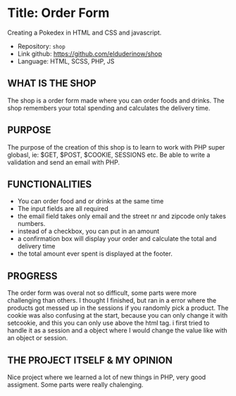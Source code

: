 # Title: Order Form

Creating a Pokedex in HTML and CSS and javascript.

- Repository: `shop`
- Link github: https://github.com/elduderinow/shop
- Language: HTML, SCSS, PHP, JS

## WHAT IS THE SHOP
The shop is a order form made where you can order foods and drinks. 
The shop remembers your total spending and calculates the delivery time.

## PURPOSE
The purpose of the creation of this shop is to learn to work with PHP super globasl, ie: $GET, $POST, $COOKIE, SESSIONS etc. Be able to write a validation and send an email with PHP.

## FUNCTIONALITIES
- You can order food and or drinks at the same time
- The input fields are all required
- the email field takes only email and the street nr and zipcode only takes numbers.
- instead of a checkbox, you can put in an amount
- a confirmation box will display your order and calculate the total and delivery time
- the total amount ever spent is displayed at the footer.

## PROGRESS
The order form was overal not so difficult, some parts were more challenging than others. I thought I finished, but ran in a error where the products got messed up in the sessions if you randomly pick a product.
The cookie was also confusing at the start, because you can only change it with setcookie, and this you can only use above the html tag.
i first tried to handle it as a session and a object where I would change the value like with an object or session.


## THE PROJECT ITSELF & MY OPINION
Nice project where we learned a lot of new things in PHP, very good assigment. Some parts were really chalenging.

